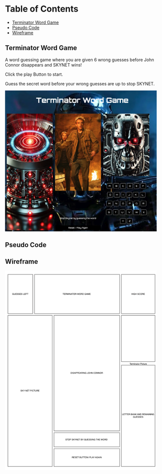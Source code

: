 # Table of Contents
- [Terminator Word Game ](#TerminatorWordGame)
- [Pseudo Code](#PseudoCode)
- [Wireframe](#Wireframe)



## Terminator Word Game
A word guessing game where you are given 6 wrong guesses before John Connor disappears and SKYNET wins!

Click the play Button to start.

Guess the secret word before your wrong guesses are up to stop SKYNET.

<img src="/assets/TerminatorWordGameScreenshot.png" alt="Game Screenshot" width="500"/>

## Pseudo Code




## Wireframe


<img src="/assets/Wireframe.png" alt="Wireframe" width="500"/>

